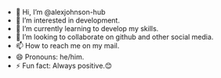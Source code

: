- 👋 Hi, I’m @alexjohnson-hub
- 👀 I’m interested in development.
- 🌱 I’m currently learning to develop my skills.
- 💞️ I’m looking to collaborate on github and other social media.
- 📫 How to reach me on my mail.
- 😄 Pronouns: he/him.
- ⚡ Fun fact: Always positive.😊

<!---
alexjohnson-hub/alexjohnson-hub is a ✨ special ✨ repository because its `README.md` (this file) appears on your GitHub profile.
You can click the Preview link to take a look at your changes.
--->
